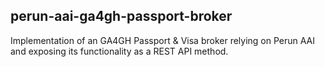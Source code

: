 ## perun-aai-ga4gh-passport-broker

Implementation of an GA4GH Passport & Visa broker relying on Perun AAI and exposing its functionality as a REST API method.
